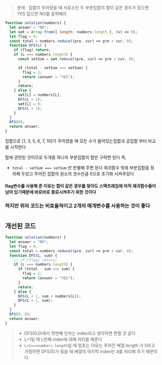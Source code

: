 > 문제 : 집합이 주어졌을 때 서로소인 두 부분집합의 합이 같은 경우가 있으면
> YES 없으면 NO를 출력해라

```js
function solution(numbers) {
  let answer = "NO";
  let set = Array.from({ length: numbers.length }, (v) => 0);
  let flag = 0;
  const total = numbers.reduce((pre, cur) => pre + cur, 0);
  function DFS(L) {
    if (flag) return;
    if (L === numbers.length) {
      const setSum = set.reduce((pre, cur) => pre + cur, 0);

      if (total - setSum === setSum) {
        flag = 1;
        return (answer = "YES");
      }
      return;
    } else {
      set[L] = numbers[L];
      DFS(L + 1);
      set[L] = 0;
      DFS(L + 1);
    }
  }
  DFS(0);
  return answer;
}
```

집합으로 [1, 3, 5, 6, 7, 10]가 주어졌을 때 모든 수가 들어있는집합과 공집합 부터 비교를 시작한다

합에 관련된 것이므로 두개중 하나의 부분집합의 합만 구하면 된다 즉,

- `total - setSum === setSum` 만 판별해 주면 된다
  재귀함수 밖에 부분집합을 정의해 두었고 주어진 집합의 원소의 갯수만큼 0으로 초기화 시켜주었다

#### flag변수를 사용해 준 이유는 합이 같은 경우를 찾아도 스택프레임에 아직 재귀함수들이 남아 있기때문에 바로바로 종료시켜주기 위한 것이다

### 하지만 위의 코드는 비효율적이고 2개의 매개변수를 사용하는 것이 좋다

#

## 개선된 코드

```js
function solution(numbers) {
  let answer = "NO";
  let flag = 0;
  const total = numbers.reduce((pre, cur) => pre + cur, 0);
  function DFS(L, sum) {
    // if (flag) return;
    if (L === numbers.length) {
      if (total - sum === sum) {
        flag = 1;
        return (answer = "YES");
      }
      return;
    } else {
      DFS(L + 1, sum + numbers[L]);
      DFS(L + 1, sum);
    }
  }
  DFS(0, 0);
  return answer;
}
```

> - DFS(0,0)에서 첫번째 인자는 index라고 생각하면 편할 것 같다
> - L+1일 때 L번째 index에 대해 처리를 해준다
> - `L+1===numbers.length`일 때 멈추는 이유는
>   주어진 배열.length 가 5라고 가정하면 DFS(5)가 됬을 때 배열의 마지막 index인 4를 처리해 주기 때문이다

